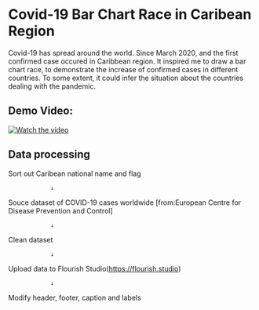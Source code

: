 # Covid-19 Bar Chart Race in Caribean Region
  Covid-19 has spread around the world. Since March 2020, and the first confirmed case occured in Caribbean region. It inspired me to draw a bar chart race, to demonstrate the increase of confirmed cases in different countries. To some extent, it could infer the situation about the countries dealing with the pandemic.
  

## Demo Video:
[![Watch the video](https://github.com/supermonk00/Curfew-project/blob/master/Covid-19%20Bar%20chart%20race%20in%20Carib/video.cover.png)](https://www.youtube.com/watch?v=hLopox6YEuw&t=1s)


## Data processing
 
Sort out Caribean national name and flag

                ↓
                
Souce dataset of COVID-19 cases worldwide
[from:European Centre for Disease Prevention and Control]

                ↓
                
Clean dataset

                ↓
                
Upload data to Flourish Studio(https://flourish.studio)

                ↓
                
Modify header, footer, caption and labels